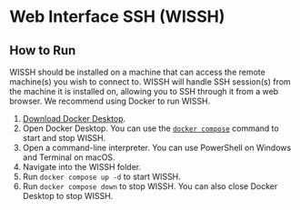 # Web Interface SSH (WISSH)
## How to Run
WISSH should be installed on a machine that can access the remote machine(s) you wish to connect to. WISSH will handle SSH session(s) from the machine it is installed on, allowing you to SSH through it from a web browser.
We recommend using Docker to run WISSH.
1. [Download Docker Desktop](https://docs.docker.com/get-docker/).
1. Open Docker Desktop.
You can use the [`docker compose`](https://docs.docker.com/compose/reference/) command to start and stop WISSH.
1. Open a command-line interpreter. You can use PowerShell on Windows and Terminal on macOS.
1. Navigate into the WISSH folder.
1. Run `docker compose up -d` to start WISSH.
1. Run `docker compose down` to stop WISSH.
You can also close Docker Desktop to stop WISSH.

